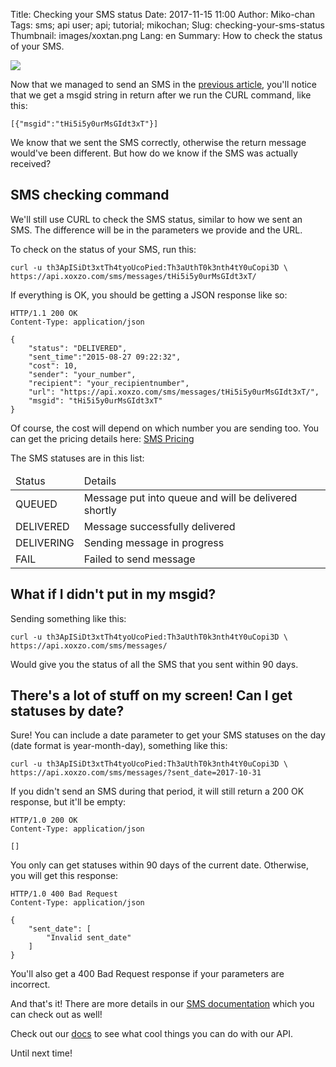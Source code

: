 Title: Checking your SMS status
Date: 2017-11-15 11:00
Author: Miko-chan
Tags: sms; api user; api; tutorial; mikochan;
Slug: checking-your-sms-status
Thumbnail: images/xoxtan.png
Lang: en
Summary: How to check the status of your SMS.

<div>
  <img src="https://blog.xoxzo.com/images/xoxtan.png" class="float-lg-right lg-width200 md-width300" style="margin: 0;">
</div>
<div class="lg-padding-top50 md-padding0">

Now that we managed to send an SMS in the [previous article](https://blog.xoxzo.com/2017/10/31/sending-your-first-sms/), you'll notice that we get a msgid string in return after we run the CURL command, like this:
```
[{"msgid":"tHi5i5y0urMsGIdt3xT"}]
```
We know that we sent the SMS correctly, otherwise the return message would've been different. But how do we know if the SMS was actually received?
</div>
<div style="clear:both;"></div>

## SMS checking command

We'll still use CURL to check the SMS status, similar to how we sent an SMS. The difference will be in the parameters we provide and the URL.

To check on the status of your SMS, run this:

```
curl -u th3ApISiDt3xtTh4tyoUcoPied:Th3aUthT0k3nth4tY0uCopi3D \
https://api.xoxzo.com/sms/messages/tHi5i5y0urMsGIdt3xT/
```

If everything is OK, you should be getting a JSON response like so:

```
HTTP/1.1 200 OK
Content-Type: application/json

{
    "status": "DELIVERED",
    "sent_time":"2015-08-27 09:22:32",
    "cost": 10,
    "sender": "your_number",
    "recipient": "your_recipientnumber",
    "url": "https://api.xoxzo.com/sms/messages/tHi5i5y0urMsGIdt3xT/",
    "msgid": "tHi5i5y0urMsGIdt3xT"
}
```

Of course, the cost will depend on which number you are sending too. You can get the pricing details here: [SMS Pricing](https://www.xoxzo.com/en/about/pricing/#sms)

The SMS statuses are in this list:
<table class="table table-striped">
  <thead>
    <tr>
      <td> Status </td>
      <td> Details </td>
    </tr>
  </thead>
  <tbody>
    <tr>
      <td> QUEUED </td>
      <td> Message put into queue and will be delivered shortly </td>
    </tr>
    <tr>
      <td> DELIVERED </td>
      <td> Message successfully delivered </td>
    </tr>
    <tr>
      <td> DELIVERING </td>
      <td> Sending message in progress </td>
    </tr>
    <tr>
      <td> FAIL </td>
      <td> Failed to send message </td>
    </tr>
  </tbody>
</table>

## What if I didn't put in my msgid?

Sending something like this:

```
curl -u th3ApISiDt3xtTh4tyoUcoPied:Th3aUthT0k3nth4tY0uCopi3D \
https://api.xoxzo.com/sms/messages/
```

Would give you the status of all the SMS that you sent within 90 days.

## There's a lot of stuff on my screen! Can I get statuses by date?

Sure! You can include a date parameter to get your SMS statuses on the day (date format is year-month-day), something like this:

```
curl -u th3ApISiDt3xtTh4tyoUcoPied:Th3aUthT0k3nth4tY0uCopi3D \
https://api.xoxzo.com/sms/messages/?sent_date=2017-10-31
```

If you didn't send an SMS during that period, it will still return a 200 OK response, but it'll be empty:

```
HTTP/1.0 200 OK
Content-Type: application/json

[]
```

You only can get statuses within 90 days of the current date. Otherwise, you will get this response:

```
HTTP/1.0 400 Bad Request
Content-Type: application/json

{
    "sent_date": [
        "Invalid sent_date"
    ]
}
```

You'll also get a 400 Bad Request response if your parameters are incorrect.

And that's it! There are more details in our [SMS documentation](http://docs.xoxzo.com/en/sms.html#check-sms-status-api) which you can check out as well!

Check out our [docs](https://docs.xoxzo.com/en/) to see what cool things you can do with our API. 

Until next time!
